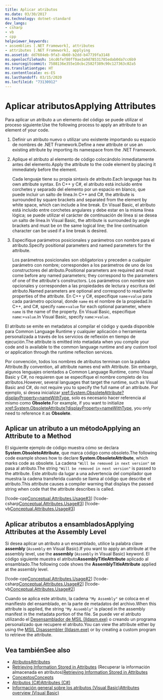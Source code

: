 ```yaml
---
title: Aplicar atributos
ms.date: 03/30/2017
ms.technology: dotnet-standard
dev_langs:
- csharp
- vb
- cpp
helpviewer_keywords:
- assemblies [.NET Framework], attributes
- attributes [.NET Framework], applying
ms.assetid: dd7604eb-9fa3-4b60-b2dd-b47739fa3148
ms.openlocfilehash: 14cd6fef80ff9ae3a9d78531785edab0da7cc6b9
ms.sourcegitcommit: 7588136e355e10cbc2582f389c90c127363c02a5
ms.translationtype: HT
ms.contentlocale: es-ES
ms.lasthandoff: 03/15/2020
ms.locfileid: "73130912"
---
```

# <a name="applying-attributes"></a><span data-ttu-id="50222-102">Aplicar atributos</span><span class="sxs-lookup"><span data-stu-id="50222-102">Applying Attributes</span></span>
<span data-ttu-id="50222-103">Para aplicar un atributo a un elemento del código se puede utilizar el proceso siguiente:</span><span class="sxs-lookup"><span data-stu-id="50222-103">Use the following process to apply an attribute to an element of your code.</span></span>  
  
1. <span data-ttu-id="50222-104">Definir un atributo nuevo o utilizar uno existente importando su espacio de nombres de .NET Framework.</span><span class="sxs-lookup"><span data-stu-id="50222-104">Define a new attribute or use an existing attribute by importing its namespace from the .NET Framework.</span></span>  
  
2. <span data-ttu-id="50222-105">Aplique el atributo al elemento de código colocándolo inmediatamente antes del elemento.</span><span class="sxs-lookup"><span data-stu-id="50222-105">Apply the attribute to the code element by placing it immediately before the element.</span></span>  
  
     <span data-ttu-id="50222-106">Cada lenguaje tiene su propia sintaxis de atributo.</span><span class="sxs-lookup"><span data-stu-id="50222-106">Each language has its own attribute syntax.</span></span> <span data-ttu-id="50222-107">En C++ y C#, el atributo está incluido entre corchetes y separado del elemento por un espacio en blanco, que puede incluir un salto de línea.</span><span class="sxs-lookup"><span data-stu-id="50222-107">In C++ and C#, the attribute is surrounded by square brackets and separated from the element by white space, which can include a line break.</span></span> <span data-ttu-id="50222-108">En Visual Basic, el atributo está incluido entre corchetes angulares y debe estar en la misma línea lógica; se puede utilizar el carácter de continuación de línea si se desea un salto de línea.</span><span class="sxs-lookup"><span data-stu-id="50222-108">In Visual Basic, the attribute is surrounded by angle brackets and must be on the same logical line; the line continuation character can be used if a line break is desired.</span></span>
  
3. <span data-ttu-id="50222-109">Especifique parámetros posicionales y parámetros con nombre para el atributo.</span><span class="sxs-lookup"><span data-stu-id="50222-109">Specify positional parameters and named parameters for the attribute.</span></span>  
  
     <span data-ttu-id="50222-110">Los parámetros posicionales son obligatorios y preceden a cualquier parámetro con nombre; corresponden a los parámetros de uno de los constructores del atributo.</span><span class="sxs-lookup"><span data-stu-id="50222-110">Positional parameters are required and must come before any named parameters; they correspond to the parameters of one of the attribute's constructors.</span></span> <span data-ttu-id="50222-111">Los parámetros con nombre son opcionales y corresponden a las propiedades de lectura y escritura del atributo.</span><span class="sxs-lookup"><span data-stu-id="50222-111">Named parameters are optional and correspond to read/write properties of the attribute.</span></span> <span data-ttu-id="50222-112">En C++ y C#, especifique `name`=`value` para cada parámetro opcional, donde `name` es el nombre de la propiedad.</span><span class="sxs-lookup"><span data-stu-id="50222-112">In C++, and C#, specify `name`=`value` for each optional parameter, where `name` is the name of the property.</span></span> <span data-ttu-id="50222-113">En Visual Basic, especifique `name`:=`value`.</span><span class="sxs-lookup"><span data-stu-id="50222-113">In Visual Basic, specify `name`:=`value`.</span></span>  
  
 <span data-ttu-id="50222-114">El atributo se emite en metadatos al compilar el código y queda disponible para Common Language Runtime y cualquier aplicación o herramienta personalizada a través de los servicios de reflexión en tiempo de ejecución.</span><span class="sxs-lookup"><span data-stu-id="50222-114">The attribute is emitted into metadata when you compile your code and is available to the common language runtime and any custom tool or application through the runtime reflection services.</span></span>  
  
 <span data-ttu-id="50222-115">Por convención, todos los nombres de atributos terminan con la palabra Attribute.</span><span class="sxs-lookup"><span data-stu-id="50222-115">By convention, all attribute names end with Attribute.</span></span> <span data-ttu-id="50222-116">Sin embargo, algunos lenguajes orientados a Common Language Runtime, como Visual Basic y C#, no requieren que se especifique el nombre completo de los atributos.</span><span class="sxs-lookup"><span data-stu-id="50222-116">However, several languages that target the runtime, such as Visual Basic and C#, do not require you to specify the full name of an attribute.</span></span> <span data-ttu-id="50222-117">Por ejemplo, si desea inicializar <xref:System.ObsoleteAttribute?displayProperty=nameWithType>, solo es necesario hacer referencia al mismo como **Obsolete**.</span><span class="sxs-lookup"><span data-stu-id="50222-117">For example, if you want to initialize <xref:System.ObsoleteAttribute?displayProperty=nameWithType>, you only need to reference it as **Obsolete**.</span></span>  
  
## <a name="applying-an-attribute-to-a-method"></a><span data-ttu-id="50222-118">Aplicar un atributo a un método</span><span class="sxs-lookup"><span data-stu-id="50222-118">Applying an Attribute to a Method</span></span>  
 <span data-ttu-id="50222-119">El siguiente ejemplo de código muestra cómo se declara **System.ObsoleteAttribute**, que marca código como obsoleto.</span><span class="sxs-lookup"><span data-stu-id="50222-119">The following code example shows how to declare **System.ObsoleteAttribute**, which marks code as obsolete.</span></span> <span data-ttu-id="50222-120">La cadena `"Will be removed in next version"` se pasa al atributo.</span><span class="sxs-lookup"><span data-stu-id="50222-120">The string `"Will be removed in next version"` is passed to the attribute.</span></span> <span data-ttu-id="50222-121">Este atributo da lugar a una advertencia del compilador que muestra la cadena transferida cuando se llama al código que describe el atributo.</span><span class="sxs-lookup"><span data-stu-id="50222-121">This attribute causes a compiler warning that displays the passed string when code that the attribute describes is called.</span></span>  
  
 [!code-cpp[Conceptual.Attributes.Usage#3](../../../samples/snippets/cpp/VS_Snippets_CLR/conceptual.attributes.usage/cpp/source1.cpp#3)]
 [!code-csharp[Conceptual.Attributes.Usage#3](../../../samples/snippets/csharp/VS_Snippets_CLR/conceptual.attributes.usage/cs/source1.cs#3)]
 [!code-vb[Conceptual.Attributes.Usage#3](../../../samples/snippets/visualbasic/VS_Snippets_CLR/conceptual.attributes.usage/vb/source1.vb#3)]  
  
## <a name="applying-attributes-at-the-assembly-level"></a><span data-ttu-id="50222-122">Aplicar atributos a ensamblados</span><span class="sxs-lookup"><span data-stu-id="50222-122">Applying Attributes at the Assembly Level</span></span>  
 <span data-ttu-id="50222-123">Si desea aplicar un atributo a un ensamblado, utilice la palabra clave **assembly** (`Assembly` en Visual Basic).</span><span class="sxs-lookup"><span data-stu-id="50222-123">If you want to apply an attribute at the assembly level, use the **assembly** (`Assembly` in Visual Basic) keyword.</span></span> <span data-ttu-id="50222-124">El código siguiente muestra el atributo**AssemblyTitleAttribute** aplicado al ensamblado.</span><span class="sxs-lookup"><span data-stu-id="50222-124">The following code shows the **AssemblyTitleAttribute** applied at the assembly level.</span></span>  
  
 [!code-cpp[Conceptual.Attributes.Usage#2](../../../samples/snippets/cpp/VS_Snippets_CLR/conceptual.attributes.usage/cpp/source1.cpp#2)]
 [!code-csharp[Conceptual.Attributes.Usage#2](../../../samples/snippets/csharp/VS_Snippets_CLR/conceptual.attributes.usage/cs/source1.cs#2)]
 [!code-vb[Conceptual.Attributes.Usage#2](../../../samples/snippets/visualbasic/VS_Snippets_CLR/conceptual.attributes.usage/vb/source1.vb#2)]  
  
 <span data-ttu-id="50222-125">Cuando se aplica este atributo, la cadena `"My Assembly"` se coloca en el manifiesto del ensamblado, en la parte de metadatos del archivo.</span><span class="sxs-lookup"><span data-stu-id="50222-125">When this attribute is applied, the string `"My Assembly"` is placed in the assembly manifest in the metadata portion of the file.</span></span> <span data-ttu-id="50222-126">Se puede ver el atributo utilizando el [Desensamblador de MSIL (Ildasm.exe)](../../../docs/framework/tools/ildasm-exe-il-disassembler.md) o creando un programa personalizado que recupere el atributo.</span><span class="sxs-lookup"><span data-stu-id="50222-126">You can view the attribute either by using the [MSIL Disassembler (Ildasm.exe)](../../../docs/framework/tools/ildasm-exe-il-disassembler.md) or by creating a custom program to retrieve the attribute.</span></span>  
  
## <a name="see-also"></a><span data-ttu-id="50222-127">Vea también</span><span class="sxs-lookup"><span data-stu-id="50222-127">See also</span></span>

- [<span data-ttu-id="50222-128">Atributos</span><span class="sxs-lookup"><span data-stu-id="50222-128">Attributes</span></span>](../../../docs/standard/attributes/index.md)
- <span data-ttu-id="50222-129">[Retrieving Information Stored in Attributes](../../../docs/standard/attributes/retrieving-information-stored-in-attributes.md) (Recuperar la información almacenada en atributos)</span><span class="sxs-lookup"><span data-stu-id="50222-129">[Retrieving Information Stored in Attributes](../../../docs/standard/attributes/retrieving-information-stored-in-attributes.md)</span></span>
- [<span data-ttu-id="50222-130">Conceptos</span><span class="sxs-lookup"><span data-stu-id="50222-130">Concepts</span></span>](/cpp/windows/attributed-programming-concepts)
- [<span data-ttu-id="50222-131">Atributos (C#)</span><span class="sxs-lookup"><span data-stu-id="50222-131">Attributes (C#)</span></span>](../../csharp/programming-guide/concepts/attributes/index.md)
- [<span data-ttu-id="50222-132">Información general sobre los atributos (Visual Basic)</span><span class="sxs-lookup"><span data-stu-id="50222-132">Attributes overview (Visual Basic)</span></span>](../../visual-basic/programming-guide/concepts/attributes/index.md)
